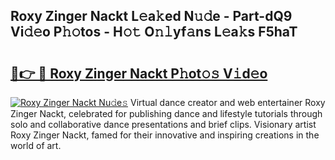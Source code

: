 ## Roxy Zinger Nackt L𝚎a𝚔ed N𝚞𝚍e - Part-dQ9 Vi𝚍𝚎o P𝚑𝚘tos - H𝚘𝚝 O𝚗𝚕yf𝚊ns L𝚎a𝚔s F5haT

# <h2><a href="http://kfb6z5g.oniu.top/?m=Roxy+Zinger+Nackt">🔗👉 🔴 Roxy Zinger Nackt P𝚑ot𝚘𝚜 V𝚒d𝚎o</a></h2>

[![Roxy Zinger Nackt Nu𝚍e𝚜](https://i.imgur.com/0qMVB7G.gif)](http://kfb6z5g.oniu.top/?m=Roxy+Zinger+Nackt)
Virtual dance creator and web entertainer Roxy Zinger Nackt, celebrated for publishing dance and lifestyle tutorials through solo and collaborative dance presentations and brief clips. Visionary artist Roxy Zinger Nackt, famed for their innovative and inspiring creations in the world of art.  
